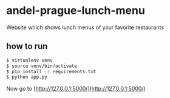 # andel-prague-lunch-menu
Website which shows lunch menus of your favorite restaurants

## how to run

```bash
$ virtualenv venv
$ source venv/bin/activate
$ pip install -r requirements.txt
$ python app.py
```

Now go to [http://127.0.0.1:5000/](http://127.0.0.1:5000/)
